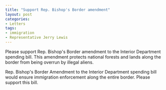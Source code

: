 ```yaml
---
title: "Support Rep. Bishop's Border amendment"
layout: post
categories:
- Letters
tags:
- immigration
- Representative Jerry Lewis
---
```


Please support Rep. Bishop's Border amendment to the Interior Department spending bill. This amendment protects national forests and lands along the border from being overrun by illegal aliens.  
  
Rep. Bishop's Border Amendment to the Interior Department spending bill would ensure immigration enforcement along the entire border. Please support this bill.